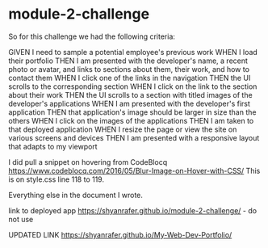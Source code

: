 # module-2-challenge

So for this challenge we had the following criteria:

GIVEN I need to sample a potential employee's previous work
WHEN I load their portfolio
THEN I am presented with the developer's name, a recent photo or avatar, and links to sections about them, their work, and how to contact them
WHEN I click one of the links in the navigation
THEN the UI scrolls to the corresponding section
WHEN I click on the link to the section about their work
THEN the UI scrolls to a section with titled images of the developer's applications
WHEN I am presented with the developer's first application
THEN that application's image should be larger in size than the others
WHEN I click on the images of the applications
THEN I am taken to that deployed application
WHEN I resize the page or view the site on various screens and devices
THEN I am presented with a responsive layout that adapts to my viewport

I did pull a snippet on hovering from CodeBlocq
https://www.codeblocq.com/2016/05/Blur-Image-on-Hover-with-CSS/
This is on style.css line 118 to 119.

Everything else in the document I wrote. 

link to deployed app
https://shyanrafer.github.io/module-2-challenge/ - do not use

UPDATED LINK
https://shyanrafer.github.io/My-Web-Dev-Portfolio/